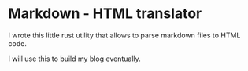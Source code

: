 # Markdown - HTML translator
I wrote this little rust utility that allows to parse markdown files to HTML code.

I will use this to build my blog eventually.

